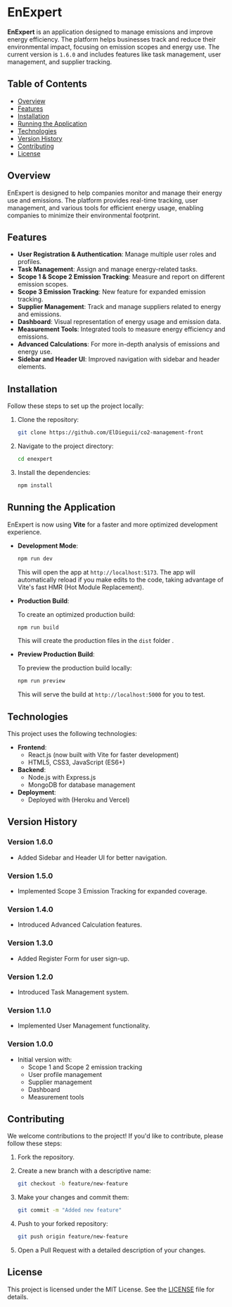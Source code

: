 # EnExpert

**EnExpert** is an application designed to manage emissions and improve energy efficiency. The platform helps businesses track and reduce their environmental impact, focusing on emission scopes and energy use. The current version is `1.6.0` and includes features like task management, user management, and supplier tracking.

## Table of Contents

- [Overview](#overview)
- [Features](#features)
- [Installation](#installation)
- [Running the Application](#running-the-application)
- [Technologies](#technologies)
- [Version History](#version-history)
- [Contributing](#contributing)
- [License](#license)

## Overview

EnExpert is designed to help companies monitor and manage their energy use and emissions. The platform provides real-time tracking, user management, and various tools for efficient energy usage, enabling companies to minimize their environmental footprint.

## Features

- **User Registration & Authentication**: Manage multiple user roles and profiles.
- **Task Management**: Assign and manage energy-related tasks.
- **Scope 1 & Scope 2 Emission Tracking**: Measure and report on different emission scopes.
- **Scope 3 Emission Tracking**: New feature for expanded emission tracking.
- **Supplier Management**: Track and manage suppliers related to energy and emissions.
- **Dashboard**: Visual representation of energy usage and emission data.
- **Measurement Tools**: Integrated tools to measure energy efficiency and emissions.
- **Advanced Calculations**: For more in-depth analysis of emissions and energy use.
- **Sidebar and Header UI**: Improved navigation with sidebar and header elements.

## Installation

Follow these steps to set up the project locally:

1. Clone the repository:

   ```bash
   git clone https://github.com/ElDieguii/co2-management-front
   ```

2. Navigate to the project directory:

   ```bash
   cd enexpert
   ```

3. Install the dependencies:

   ```bash
   npm install
   ```

## Running the Application

EnExpert is now using **Vite** for a faster and more optimized development experience.

- **Development Mode**:

  ```bash
  npm run dev
  ```

  This will open the app at `http://localhost:5173`. The app will automatically reload if you make edits to the code, taking advantage of Vite's fast HMR (Hot Module Replacement).

- **Production Build**:

  To create an optimized production build:

  ```bash
  npm run build
  ```

  This will create the production files in the `dist` folder .

- **Preview Production Build**:

  To preview the production build locally:

  ```bash
  npm run preview
  ```

  This will serve the build at `http://localhost:5000` for you to test.

## Technologies

This project uses the following technologies:

- **Frontend**:
  - React.js (now built with Vite for faster development)
  - HTML5, CSS3, JavaScript (ES6+)
- **Backend**:
  - Node.js with Express.js
  - MongoDB for database management
- **Deployment**:
  - Deployed with (Heroku and Vercel)

## Version History

### Version 1.6.0

- Added Sidebar and Header UI for better navigation.

### Version 1.5.0

- Implemented Scope 3 Emission Tracking for expanded coverage.

### Version 1.4.0

- Introduced Advanced Calculation features.

### Version 1.3.0

- Added Register Form for user sign-up.

### Version 1.2.0

- Introduced Task Management system.

### Version 1.1.0

- Implemented User Management functionality.

### Version 1.0.0

- Initial version with:
  - Scope 1 and Scope 2 emission tracking
  - User profile management
  - Supplier management
  - Dashboard
  - Measurement tools

## Contributing

We welcome contributions to the project! If you'd like to contribute, please follow these steps:

1. Fork the repository.
2. Create a new branch with a descriptive name:

   ```bash
   git checkout -b feature/new-feature
   ```

3. Make your changes and commit them:

   ```bash
   git commit -m "Added new feature"
   ```

4. Push to your forked repository:

   ```bash
   git push origin feature/new-feature
   ```

5. Open a Pull Request with a detailed description of your changes.

## License

This project is licensed under the MIT License. See the [LICENSE](LICENSE) file for details.

